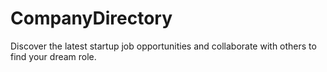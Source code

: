 # CompanyDirectory
Discover the latest startup job opportunities and collaborate with others to find your dream role.
